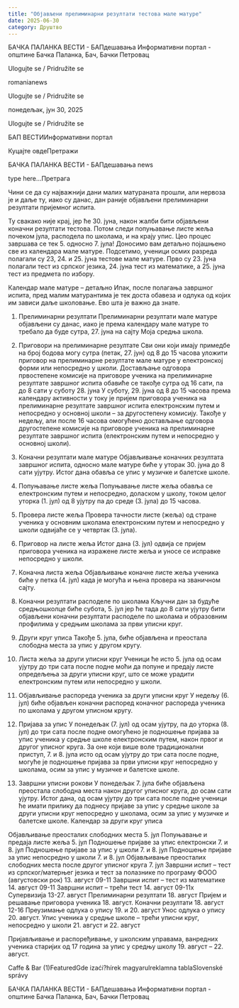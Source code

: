 ```yaml
---
title: "Објављени прелиминарни резултати тестова мале матуре"
date: 2025-06-30
category: Друштво
---
```


БАЧКА ПАЛАНКА ВЕСТИ - БАПдешавања Информативни портал - општине Бачка Паланка, Бач, Бачки Петровац

Ulogujte se / Pridružite se

romanianews

Ulogujte se / Pridružite se

понедељак, јун 30, 2025

Ulogujte se / Pridružite se

БАП ВЕСТИИнформативни портал

Куцајте овдеПретражи

БАЧКА ПАЛАНКА ВЕСТИ - БАПдешавања news

type here...Претрага

Чини се да су најважнији дани малих матураната прошли, али нервоза је и даље ту, иако су данас, дан раније објављени прелиминарни резултати пријемног испита.

Ту свакако није крај, јер ће 30. јуна, након жалби бити објављени коначни резултати тестова. Потом следи попуњавање листе жеља почеком јула, расподела по школама, и на крају упис. Цео процес завршава се тек 5. односно 7. јула! Доносимо вам детаљно појашњено све из календара мале матуре.
Подсетимо, ученици осмих разреда полагали су 23, 24. и 25. јуна тестове мале матуре. Прво су 23. јуна полагали тест из српског језика, 24. јуна тест из математике, а 25. јуна тест из предмета по избору.


Календар мале матуре – детаљно
Ипак, после полагања завршног испита, пред малим матурантима је тек доста обавеза и одлука од којих им зависи даље школовање. Ево шта је важно да знате.


1. Прелиминарни резултати
Прелиминарни резултати мале матуре објављени су данас, иако је према календару мале матуре то требало да буде сутра, 27. јуна на сајту Моја средња школа.


2. Приговори на прелиминарне резултате
Сви они који имају примедбе на број бодова могу сутра (петак, 27. јун) од 8 до 15 часова уложити приговор на прелиминарне резултате мале матуре у електронској форми или непосредно у школи.
Достављање одговора првостепене комисије на приговоре ученика на прелиминарне резултате завршног испита обавиће се такође сутра од 16 сати, па до 8 сати у суботу 28. јуна
У суботу, 29. јуна од 8 до 15 часова према календару активности у току је пријем приговора ученика на прелиминарне резултате завршног испита електронским путем и непосредно у основној школи – за другостепену комисију.
Такође у недељу, али после 16 часова омогућено достављање одговора другостепене комисије на приговоре ученика на прелиминарне резултате завршног испита (електронским путем и непосредно у основној школи).
3. Коначни резултати мале матуре
Објављивање коначних резултата завршног испита, односно мале матуре биће у уторак 30. јуна до 8 сати ујутру. Истог дана обавља се упис у музичке и балетске школе.
4. Попуњавање листе жеља
Попуњавање листе жеља обавља се електронским путем и непосредно, доласком у школу, током целог уторка (1. јул) од 8 ујутру па до среде (3. јула) до 15 часова.
5. Провера листе жеља
Провера тачности листе (жеља) од стране ученика у основним школама електронским путем и непосредно у школи одвијаће се у четвртак (3. јула).
6. Приговор на листе жеља
Истог дана (3. јул) одвија се пријем приговора ученика на изражене листе жеља и уносе се исправке непосредно у школи.
7. Коначна листа жеља
Објављивање коначне листе жеља ученика биће у петка (4. јул) када је могућа и њена провера на званичном сајту.
8. Коначни резултати расподеле по школама
Кључни дан за будуће средњошколце биће субота, 5. јул јер ће тада до 8 сати ујутру бити објављени коначни резултати расподеле по школама и образовним профилима у средњим школама за први уписни круг.
9. Други круг уписа
Такође 5. јула, биће објављена и преостала слободна места за упис у другом кругу.
10. Листа жеља за други уписни круг
Ученици ће исто 5. јула од осам ујутру до три сата после подне моћи да попуне и предају листе опредељења за други уписни круг, што се може урадити електронским путем или непосредно у школи.
11. Објављивање распореда ученика за други уписни круг
У недељу (6. јул) биће објављен коначни распоред коначног распореда ученика по школама у другом уписном кругу.
12. Пријава за упис
У понедељак (7. јул) од осам ујутру, па до уторка (8. јул) до три сата после подне омогућено је подношење пријава за упис ученика у средње школе електронским путем, након првог и другог уписног круга.
За оне који више воле традиционални приступ, 7. и 8. јула исто од осам ујутру до три сата после подне, могуће је подношење пријава за први уписни круг непосредно у школама, осим за упис у музичке и балетске школе.
13. Завршни уписни рокови
У понедељак 7. јула биће објављена преостала слободна места након другог уписног круга, до осам сати ујутру. Истог дана, од осам ујутру до три сата после подне ученици ће имати прилику да поднесу пријаве за упис у средње школе за други уписни круг непосредно у школама, осим за упис у музичке и балетске школе.
Календар за други круг уписа

Објављивање преосталих слободних места 5. јул
Попуњавање и предаја листе жеља 5. јул
Подношење пријаве за упис електронски 7. и 8. јул
Подношење пријаве за упис у школи 7. и 8. јул
Подношење пријаве за упис непосредно у школи 7. и 8. јул
Објављивање преосталих слободних места после другог уписног круга 7. јул
Завршни испит – тест из српског/матерњег језика и тест за полазнике по програму ФООО (августовски рок) 13. август 09-11
Завршни испит – тест из математике 14. август 09-11
Завршни испит – трећи тест 14. август 09-11х
Супервизија 13-27. август
Прелиминарни резултати 18. август
Пријем и решавање приговора ученика 18. август.
Коначни резултати 18. август 12-16
Преузимање одлука о упису 19. и 20. август
Унос одлука о упису 20. август.
Упис ученика у средње школе – трећи уписни круг, непосредно у школи 21. август и 22. август

Пријављивање и распоређивање, у школским управама, ванредних ученика старијих од 17 година за упис у средњу школу 19. август – 22. август.

Caffe & Bar (1)FeaturedGde izaći?hírek magyarulreklamna tablaSlovenské správy

БАЧКА ПАЛАНКА ВЕСТИ - БАПдешавања Информативни портал - општине Бачка Паланка, Бач, Бачки Петровац
